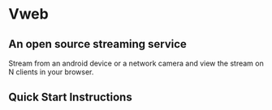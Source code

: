 # Vweb

## An open source streaming service

Stream from an android device or a network camera and view the stream on N clients in your browser.

## Quick Start Instructions
